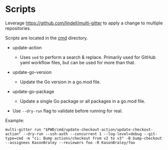 # Scripts

Leverage https://github.com/lindell/multi-gitter to apply a change to multiple repositories.

Scripts are located in the [cmd](./cmd) directory.

- update-action
    - Uses `sed` to perform a search & replace. Primarily used for GitHub yaml workflow files, but can
    be used for more than that.
- update-go-version
    - Update the Go version in a go.mod file.
- update-go-package
    - Update a single Go package or all packages in a go.mod file.

- Use `--dry-run` flag to validate before running for real.

Example:
```
multi-gitter run "$PWD/cmd/update-checkout-action/update-checkout-action" --dry-run --ssh-auth --concurrent 1 --log-level=debug --git-type=cmd -m "ci: Bump actions/checkout from v2 to v3" -B bump-checkout --assignees KasonBraley --reviewers foo -R KasonBraley/foo
```
